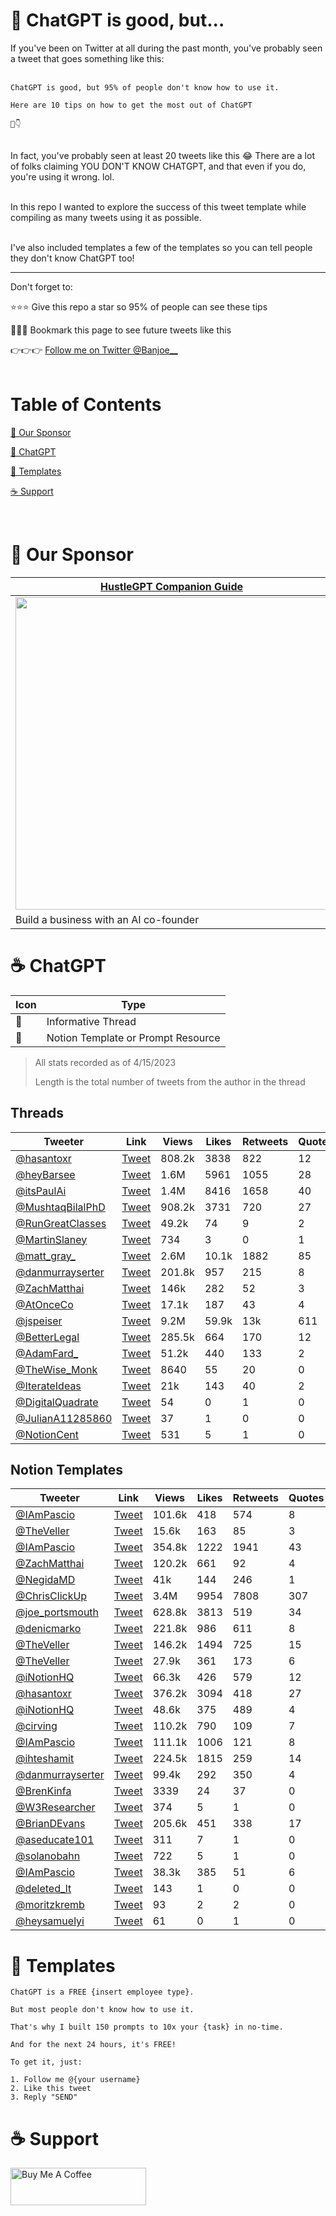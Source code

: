 # 🤖 ChatGPT is good, but...

If you've been on Twitter at all during the past month, you've probably seen a tweet that goes something like this:
<br/>
<br/>

```
ChatGPT is good, but 95% of people don't know how to use it.

Here are 10 tips on how to get the most out of ChatGPT

🧵👇
```
<br/>
In fact, you've probably seen at least 20 tweets like this 😂 There are a lot of folks claiming YOU DON'T KNOW CHATGPT, and that even if you do, you're using it wrong. lol.
<br/>
<br/>

In this repo I wanted to explore the success of this tweet template while compiling as many tweets using it as possible. 
<br/>
<br/>

I've also included templates a few of the templates so you can tell people they don't know ChatGPT too!

________

Don't forget to:

⭐⭐⭐ Give this repo a star so 95% of people can see these tips

🔖🔖🔖 Bookmark this page to see future tweets like this 

👉👉👉 [Follow me on Twitter @Banjoe__](https://twitter.com/Banjoe__)
<br>
<br>
# Table of Contents

[🤝 Our Sponsor](#sponsor)

[🤖 ChatGPT](#chatgpt)

[📝 Templates](#templates)

[☕️ Support](#support)


<br>


# <a name="sponsor"></a>🤝 Our Sponsor

| [HustleGPT Companion Guide](https://chatcodetutor.gumroad.com/l/abqwfw)|
|----- |
|<a href="https://chatcodetutor.gumroad.com/l/abqwfw"><img src="https://public-files.gumroad.com/shi9wdznm0ms8wtz5d1utsz37tem" height="500"></a>|
| Build a business with an AI co-founder| 


# <a name="chatgpt"></a>☕️ ChatGPT

|  Icon | Type | 
| ---| ------ | 
| 🧵| Informative Thread| 
| 📝| Notion Template or Prompt Resource | 

> All stats recorded as of 4/15/2023
> 
> Length is the total number of tweets from the author in the thread

## Threads
|  Tweeter | Link | Views |Likes | Retweets | Quotes  | Bookmarks  | Length | Date | Type |
| ---| ------ | ------ | ------ |  ------ | ------ | ------ |  ------ | ------ |----- |
| [@hasantoxr](https://twitter.com/hasantoxr)| [Tweet](https://twitter.com/hasantoxr/status/1645702969306800129) | 808.2k | 3838 | 822 | 12 | 4925 | 14  | 4/11/23 |🧵 |
| [@heyBarsee](https://twitter.com/heyBarsee)|  [Tweet](https://twitter.com/heyBarsee/status/1645785052431937539) | 1.6M | 5961 | 1055 | 28 | 10k | 13  | 4/11/23 | 🧵 |
| [@itsPaulAi](https://twitter.com/itsPaulAi)|  [Tweet](https://twitter.com/itsPaulAi/status/1644306056540049410) | 1.4M | 8416 | 1658 | 40 | 13.7k | 9  | 4/7/23 |🧵|
| [@MushtaqBilalPhD](https://twitter.com/MushtaqBilalPhD)|  [Tweet](https://twitter.com/MushtaqBilalPhD/status/1646444736687865858) | 908.2k | 3731 | 720 | 27 | 4096 |  14 | 4/13/23 | 🧵 |
| [@RunGreatClasses](https://twitter.com/RunGreatClasses)|  [Tweet](https://twitter.com/RunGreatClasses/status/1646893636406190080)| 49.2k | 74 | 9 | 2 | 125 |  6 | 4/14/23 |  🧵|
| [@MartinSlaney](https://twitter.com/MartinSlaney)|  [Tweet](https://twitter.com/MartinSlaney/status/1640277796562825221)| 734 | 3 | 0 | 1 | 1 | 4  | 3/27/23 | 🧵|
| [@matt_gray_](https://twitter.com/matt_gray_)|  [Tweet](https://twitter.com/matt_gray_/status/1615698160109625345)| 2.6M | 10.1k | 1882 | 85 | 9768 | 13 | 1/18/23 |  🧵|
| [@danmurrayserter](https://twitter.com/danmurrayserter)|  [Tweet](https://twitter.com/danmurrayserter/status/1610992014866190337)| 201.8k | 957 | 215 | 8 | 597 | 13 | 1/5/23 | 🧵 |
| [@ZachMatthai](https://twitter.com/ZachMatthai)| [Tweet](https://twitter.com/ZachMatthai/status/1643524183425536000)| 146k | 282 | 52 | 3 | 267 | 8 | 4/5/23 | 🧵 |
| [@AtOnceCo](https://twitter.com/AtOnceCo)| [Tweet](https://twitter.com/AtOnceCo/status/1613173641163718656)| 17.1k | 187 | 43 | 4 | 115 | 13 | 1/11/23 | 🧵 |
| [@jspeiser](https://twitter.com/jspeiser)|  [Tweet](https://twitter.com/jspeiser/status/1609912415289761795)| 9.2M | 59.9k | 13k | 611 | 47.7k | 12 | 1/2/23 | 🧵 |
| [@BetterLegal](https://twitter.com/BetterLegal)| [Tweet](https://twitter.com/BetterLegal/status/1642489606913376257)| 285.5k | 664 | 170 | 12 | 831 | 10 | 4/2/23 |🧵  |
| [@AdamFard_](https://twitter.com/AdamFard_)| [Tweet](https://twitter.com/AdamFard_/status/1621144086811131907)| 51.2k | 440 | 133 | 2 | 406 | 12 | 2/2/23 | 🧵 |
| [@TheWise_Monk](https://twitter.com/TheWise_Monk)|  [Tweet](https://twitter.com/TheWise_Monk/status/1613177627509923841)| 8640 | 55 | 20 | 0 | 48 | 11 | 1/11/23 | 🧵 |
| [@IterateIdeas](https://twitter.com/IterateIdeas)|  [Tweet](https://twitter.com/IterateIdeas/status/1617892488076791808)| 21k | 143 | 40 | 2 | 144 | 11 | 1/24/23 | 🧵 |
| [@DigitalQuadrate](https://twitter.com/DigitalQuadrate)|  [Tweet](https://twitter.com/DigitalQuadrate/status/1636423453443014673)| 54 | 0 | 1 | 0 | 1 | 12 | 3/16/23 | 🧵 |
| [@JulianA11285860](https://twitter.com/JulianA11285860)|  [Tweet](https://twitter.com/JulianA11285860/status/1614542125651165185)| 37 | 1 | 0 | 0 | 1 | 13 | 1/15/23 | 🧵 |
| [@NotionCent](https://twitter.com/NotionCent)|  [Tweet](https://twitter.com/NotionCent/status/1633853730134142976)| 531 | 5 | 1 | 0 | 2 | 11 | 3/9/23 | 🧵 |

## Notion Templates
|  Tweeter | Link | Views |Likes | Retweets | Quotes  | Bookmarks  | Length | Date | Type |
| ---| ------ | ------ | ------ |  ------ | ------ | ------ |  ------ | ------ |----- |
| [@IAmPascio](https://twitter.com/IAmPascio)|  [Tweet](https://twitter.com/IAmPascio/status/1647192619590483968)| 101.6k | 418 | 574 | 8 | 119 | 1 | 4/15/23 | 📝 |
| [@TheVeller](https://twitter.com/TheVeller)| [Tweet](https://twitter.com/TheVeller/status/1647148004565213185)| 15.6k | 163 | 85 | 3 | 25 | 3 | 4/15/23 | 📝 |
| [@IAmPascio](https://twitter.com/IAmPascio)|  [Tweet](https://twitter.com/IAmPascio/status/1645290583827656704)| 354.8k | 1222 | 1941 | 43 | 328 | 2 | 4/15/23 | 📝 |
| [@ZachMatthai](https://twitter.com/ZachMatthai)|  [Tweet](https://twitter.com/ZachMatthai/status/1644613466907353088)| 120.2k | 661 | 92 | 4 | 90 | 1 | 4/15/23 |  📝|
| [@NegidaMD](https://twitter.com/NegidaMD)|  [Tweet](https://twitter.com/NegidaMD/status/1646514922497671173)| 41k | 144 | 246 | 1 | 35 | 2 | 4/13/23 | 📝 |
| [@ChrisClickUp](https://twitter.com/ChrisClickUp)|  [Tweet](https://twitter.com/ChrisClickUp/status/1612098574019612674)| 3.4M | 9954 | 7808 | 307 | 4527 | 2 | 1/8/23 | 📝 |
| [@joe_portsmouth](https://twitter.com/joe_portsmouth)|  [Tweet](https://twitter.com/joe_portsmouth/status/1627299499335995393)| 628.8k | 3813 | 519 | 34 | 1146 | 2 | 2/19/23 | 📝 |
| [@denicmarko](https://twitter.com/denicmarko)|  [Tweet](https://twitter.com/denicmarko/status/1616051027609882624)| 221.8k | 986 | 611 | 8 | 267 | 2 | 1/19/23 | 📝 |
| [@TheVeller](https://twitter.com/TheVeller)| [Tweet](https://twitter.com/TheVeller/status/1634464427893473280)| 146.2k | 1494 | 725 | 15 | 311 | 2 | 3/11/23 | 📝 |
| [@TheVeller](https://twitter.com/TheVeller)| [Tweet](https://twitter.com/TheVeller/status/1631927716500111361)| 27.9k | 361 | 173 | 6 | 67 | 2 | 3/4/23 | 📝 |
| [@iNotionHQ](https://twitter.com/iNotionHQ)| [Tweet](https://twitter.com/iNotionHQ/status/1621948559527493634)| 66.3k | 426 | 579 | 12 | 96 | 2 | 2/4/23 | 📝 |
| [@hasantoxr](https://twitter.com/hasantoxr)| [Tweet](https://twitter.com/hasantoxr/status/1638451315117260800)| 376.2k | 3094 | 418 | 27 | 0 | 2 | 3/22/23 |📝  |
| [@iNotionHQ](https://twitter.com/iNotionHQ)| [Tweet](https://twitter.com/iNotionHQ/status/1627720750151893004)| 48.6k | 375 | 489 | 4 | 53 | 2 | 2/20/23 | 📝 |
| [@cirving](https://twitter.com/cirving)| [Tweet](https://twitter.com/cirving/status/1636423429921357838)| 110.2k | 790 | 109 | 7 | 97 | 1 | 3/16/23 |  📝|
| [@IAmPascio](https://twitter.com/IAmPascio)|  [Tweet](https://twitter.com/IAmPascio/status/1627941288711528459)| 111.1k | 1006 | 121 | 8 | 171 | 2 | 2/21/23 | 📝 |
| [@ihteshamit](https://twitter.com/ihteshamit)|  [Tweet](https://twitter.com/ihteshamit/status/1613040506329604099)| 224.5k | 1815 | 259 | 14 | 285 | 2 | 1/11/23 | 📝 |
| [@danmurrayserter](https://twitter.com/danmurrayserter)|  [Tweet](https://twitter.com/danmurrayserter/status/1618247422790045699)| 99.4k | 292 | 350 | 4 | 58 | 1 | 1/25/23 | 📝 |
| [@BrenKinfa](https://twitter.com/BrenKinfa)|  [Tweet](https://twitter.com/BrenKinfa/status/1627390603632824320)| 3339 | 24 | 37 | 0 | 2 | 2 | 2/19/23 | 📝 |
| [@W3Researcher](https://twitter.com/W3Researcher)|  [Tweet](https://twitter.com/W3Researcher/status/1626728146686083072)| 374 | 5 | 1 | 0 | 1 | 1 | 2/17/23 | 📝 |
| [@BrianDEvans](https://twitter.com/BrianDEvans)|  [Tweet](https://twitter.com/BrianDEvans/status/1615068738285613056)| 205.6k | 451 | 338 | 17 | 32 | 2 | 1/16/23 | 📝 |
| [@aseducate101](https://twitter.com/aseducate101)|  [Tweet](https://twitter.com/aseducate101/status/1611436568400777216)| 311 | 7 | 1 | 0 | 0 | 1 | 1/6/23 | 📝 |
| [@solanobahn](https://twitter.com/solanobahn)|  [Tweet](https://twitter.com/solanobahn/status/1610455588026322948)| 722 | 5 | 1 | 0 | 2 | 1 | 1/3/23 |  |
| [@IAmPascio](https://twitter.com/IAmPascio)|  [Tweet](https://twitter.com/IAmPascio/status/1629058675938586626)| 38.3k | 385 | 51 | 6 | 59 | 2 | 2/24/23 | 📝 |
| [@deleted_lt](https://twitter.com/deleted_lt)|  [Tweet](https://twitter.com/deleted_lt/status/1626567148356386817)| 143 | 1 | 0 | 0 | 0 | 1 | 2/17/23 | 📝 |
| [@moritzkremb](https://twitter.com/moritzkremb)|  [Tweet](https://twitter.com/moritzkremb/status/1643407410382483457)| 93 | 2 | 2 | 0 | 0 | 1 | 4/4/23 | 📝 |
| [@heysamuelyi](https://twitter.com/heysamuelyi)|  [Tweet](https://twitter.com/heysamuelyi/status/1628679316593840128)| 61 | 0 | 1 | 0 | 0 | 2 | 2/23/23 | 📝 |




# <a name="templates"></a>📝 Templates

```
ChatGPT is a FREE {insert employee type}.

But most people don't know how to use it.

That's why I built 150 prompts to 10x your {task} in no-time.

And for the next 24 hours, it's FREE!

To get it, just:

1. Follow me @{your username}
2. Like this tweet
3. Reply "SEND"
```

# <a name="support"></a>☕️ Support
<a href="https://www.buymeacoffee.com/mullr" target="_blank"><img src="https://cdn.buymeacoffee.com/buttons/v2/default-yellow.png" alt="Buy Me A Coffee" style="height: 60px !important;width: 217px !important;" ></a>

